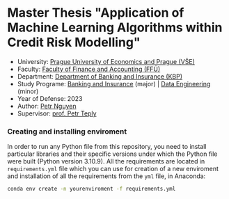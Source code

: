 # Master Thesis "Application of Machine Learning Algorithms within Credit Risk Modelling"


- University: [Prague University of Economics and Prague (VŠE)](https://www.vse.cz/english/)
- Faculty: [Faculty of Finance and Accounting (FFÚ)](https://ffu.vse.cz/english/)
- Department: [Department of Banking and Insurance (KBP)](https://kbp.vse.cz/)
- Study Programe: [Banking and Insurance](https://ffu.vse.cz/uchazeci-navazujici-magisterske-studium/studijni-programy/) (major) | [Data Engineering](https://fis.vse.cz/magisterske-studium/vedlejsi-specializace/4di/) (minor)
- Year of Defense: 2023
- Author: [Petr Nguyen](https://www.linkedin.com/in/petr-ngn)
- Supervisor: [prof. Petr Teply](https://cz.linkedin.com/in/petr-teply-3b68529)

### Creating and installing enviroment

In order to run any Python file from this repository, you need to install particular libraries and their specific versions under which the Python file were built (Python version 3.10.9). All the requirements are located in `requirements.yml` file which you can use for creation of a new enviroment and installation of all the requirements from the `yml` file, in Anaconda:

```bash
conda env create -n yourenviroment -f requirements.yml
```


